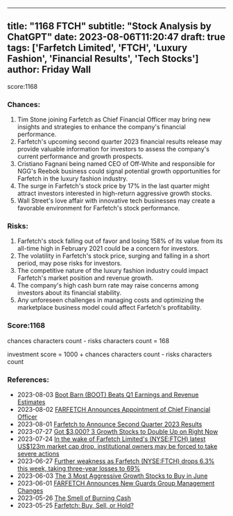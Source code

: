 
---
title: "1168 FTCH"
subtitle: "Stock Analysis by ChatGPT"
date: 2023-08-06T11:20:47
draft: true
tags: ['Farfetch Limited', 'FTCH', 'Luxury Fashion', 'Financial Results', 'Tech Stocks']
author: Friday Wall
---

score:1168
### Chances:
1. Tim Stone joining Farfetch as Chief Financial Officer may bring new insights and strategies to enhance the company's financial performance.
2. Farfetch's upcoming second quarter 2023 financial results release may provide valuable information for investors to assess the company's current performance and growth prospects.
3. Cristiano Fagnani being named CEO of Off-White and responsible for NGG's Reebok business could signal potential growth opportunities for Farfetch in the luxury fashion industry.
4. The surge in Farfetch's stock price by 17% in the last quarter might attract investors interested in high-return aggressive growth stocks.
5. Wall Street's love affair with innovative tech businesses may create a favorable environment for Farfetch's stock performance.
### Risks:
1. Farfetch's stock falling out of favor and losing 158% of its value from its all-time high in February 2021 could be a concern for investors.
2. The volatility in Farfetch's stock price, surging and falling in a short period, may pose risks for investors.
3. The competitive nature of the luxury fashion industry could impact Farfetch's market position and revenue growth.
4. The company's high cash burn rate may raise concerns among investors about its financial stability.
5. Any unforeseen challenges in managing costs and optimizing the marketplace business model could affect Farfetch's profitability.
### Score:1168
chances characters count - risks characters count = 168

investment score = 1000 + chances characters count - risks characters count
### References:
- 2023-08-03 [Boot Barn (BOOT) Beats Q1 Earnings and Revenue Estimates](https://finance.yahoo.com/news/boot-barn-boot-beats-q1-223511830.html?.tsrc=rss)
- 2023-08-02 [FARFETCH Announces Appointment of Chief Financial Officer](https://finance.yahoo.com/news/farfetch-announces-appointment-chief-financial-200600080.html?.tsrc=rss)
- 2023-08-01 [Farfetch to Announce Second Quarter 2023 Results](https://finance.yahoo.com/news/farfetch-announce-second-quarter-2023-110000990.html?.tsrc=rss)
- 2023-07-27 [Got $3,000? 3 Growth Stocks to Double Up on Right Now](https://finance.yahoo.com/m/0040625a-bb90-30a9-9c89-d9c1cb836c5e/got-%243%2C000%3F-3-growth-stocks.html?.tsrc=rss)
- 2023-07-24 [In the wake of Farfetch Limited's (NYSE:FTCH) latest US$123m market cap drop, institutional owners may be forced to take severe actions](https://finance.yahoo.com/news/wake-farfetch-limiteds-nyse-ftch-124024010.html?.tsrc=rss)
- 2023-06-27 [Further weakness as Farfetch (NYSE:FTCH) drops 6.3% this week, taking three-year losses to 69%](https://finance.yahoo.com/news/further-weakness-farfetch-nyse-ftch-102827545.html?.tsrc=rss)
- 2023-06-03 [The 3 Most Aggressive Growth Stocks to Buy in June](https://finance.yahoo.com/news/3-most-aggressive-growth-stocks-120014454.html?.tsrc=rss)
- 2023-06-01 [FARFETCH Announces New Guards Group Management Changes](https://finance.yahoo.com/news/farfetch-announces-guards-group-management-110000018.html?.tsrc=rss)
- 2023-05-26 [The Smell of Burning Cash](https://finance.yahoo.com/news/smell-burning-cash-201216745.html?.tsrc=rss)
- 2023-05-25 [Farfetch: Buy, Sell, or Hold?](https://finance.yahoo.com/m/df32a961-d9cc-32c1-898c-bd7221391400/farfetch%3A-buy%2C-sell%2C-or-hold%3F.html?.tsrc=rss)


                